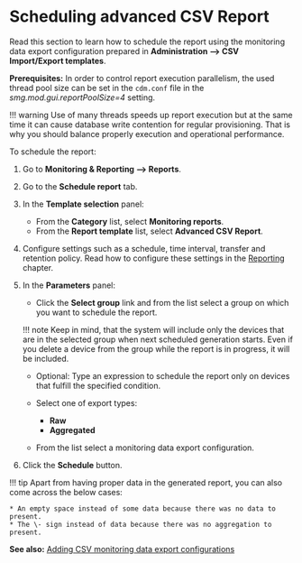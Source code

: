 # Scheduling advanced CSV Report

Read this section to learn how to schedule the report using the monitoring data export configuration prepared in **Administration --> CSV Import/Export templates**.

**Prerequisites:** In order to control report execution parallelism, the used thread pool size can be set in the `cdm.conf` file in the *smg.mod.gui.reportPoolSize=4* setting.

!!! warning
    Use of many threads speeds up report execution but at the same time it can cause database write contention for regular provisioning. That is why you should balance properly execution
    and operational performance.

To schedule the report:

1. Go to **Monitoring & Reporting —> Reports**.
2. Go to the **Schedule report** tab.
3. In the **Template selection** panel:

    * From the **Category** list, select **Monitoring reports**.
    * From the **Report template** list, select **Advanced CSV Report**.

4. Configure settings such as a schedule, time interval, transfer and retention policy. Read how to configure these settings in the [Reporting](reporting.html) chapter.
5. In the **Parameters** panel:

    * Click the **Select group** link and from the list select a group on which you want to schedule the report.

    !!! note
        Keep in mind, that the system will include only the devices that are in the selected group when next scheduled generation starts. Even if you delete a device from the group while the report is in progress, it will be included.

    * Optional: Type an expression to schedule the report only on devices that fulfill the specified condition.
    * Select one of export types:
        * **Raw**
        * **Aggregated**

    * From the list select a monitoring data export configuration.

6. Click the **Schedule** button.

!!! tip
    Apart from having proper data in the generated report, you can also come across the below cases:

    * An empty space instead of some data because there was no data to present.
    * The \- sign instead of data because there was no aggregation to present.

**See also:** [Adding CSV monitoring data export configurations](../User_Interface_Reference/Administration/CSV_Import_%26_Export_templates/Adding_CSV_export_configurations_for_monitoring.html)
